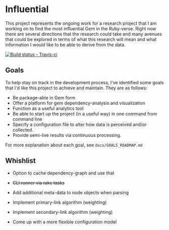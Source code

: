 # Influential

This project represents the ongoing work for a research project that I am
working on to find the most influential Gem in the Ruby-verse. Right now
there are several directions that the research could take and many avenues
that could be explored in terms of what this research will mean and what
information I would like to be able to derive from the data.

[ ![Build status - Travis-ci][1] ][2]


## Goals

To help stay on track in the development process, I've identified some
goals that I'd like this project to achieve and maintain. They are as
follows:

+ Be package-able in Gem form
+ Offer a platform for gem dependency-analysis and visualization
+ Function as a useful analytics tool
+ Be able to start up the project (in a useful way) in one command from 
command line
+ Specify a configuration file to alter how data is perceived and/or
collected.
+ Provide semi-live results via continuous processing. 

For more explanation about each goal, see `docs/GOALS_ROADMAP.md`


## Whishlist

+ Option to cache dependency-graph and use that
+ ~~CLI runner via rake tasks~~
+ Add additional meta-data to node objects when parsing
+ Implement primary-link algorithm (weighting)
+ Implement secondary-link algorithm (weighting)
+ Come up with a more flexible configuration model


  [1]: https://secure.travis-ci.org/JohnMurray/gem-graph.png
  [2]: https://travis-ci.org/JohnMurray/gem-graph
